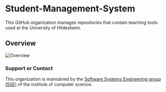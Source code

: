 # Student-Management-System
This GitHub organization manages repositories that contain teaching tools used at the University of Hildesheim. 

## Overview
![Overview](https://raw.githubusercontent.com/Student-Management-System/std-mgmt.io/master/Overview.svg)

### Support or Contact
This organization is maintained by the [Software Systems Engineering group (SSE)](https://sse.uni-hildesheim.de/en/) of the institute of computer science.
